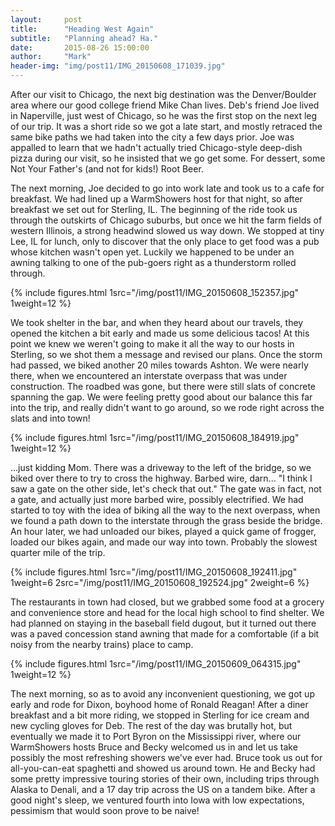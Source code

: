 ```yaml
---
layout:     post
title:      "Heading West Again"
subtitle:   "Planning ahead? Ha."
date:       2015-08-26 15:00:00
author:     "Mark"
header-img: "img/post11/IMG_20150608_171039.jpg"
---
```


After our visit to Chicago, the next big destination was the Denver/Boulder area where our good college friend Mike Chan lives. Deb's friend Joe lived in Naperville, just west of Chicago, so he was the first stop on the next leg of our trip. It was a short ride so we got a late start, and mostly retraced the same bike paths we had taken into the city a few days prior. Joe was appalled to learn that we hadn't actually tried Chicago-style deep-dish pizza during our visit, so he insisted that we go get some. For dessert, some Not Your Father's (and not for kids!) Root Beer.

The next morning, Joe decided to go into work late and took us to a cafe for breakfast. We had lined up a WarmShowers host for that night, so after breakfast we set out for Sterling, IL. The beginning of the ride took us through the outskirts of Chicago suburbs, but once we hit the farm fields of western Illinois, a strong headwind slowed us way down. We stopped at tiny Lee, IL for lunch, only to discover that the only place to get food was a pub whose kitchen wasn't open yet. Luckily we happened to be under an awning talking to one of the pub-goers right as a thunderstorm rolled through.

{% include figures.html 1src="/img/post11/IMG_20150608_152357.jpg" 1weight=12 %}

We took shelter in the bar, and when they heard about our travels, they opened the kitchen a bit early and made us some delicious tacos! At this point we knew we weren't going to make it all the way to our hosts in Sterling, so we shot them a message and revised our plans. Once the storm had passed, we biked another 20 miles towards Ashton. We were nearly there, when we encountered an interstate overpass that was under construction. The roadbed was gone, but there were still slats of concrete spanning the gap. We were feeling pretty good about our balance this far into the trip, and really didn't want to go around, so we rode right across the slats and into town!

{% include figures.html 1src="/img/post11/IMG_20150608_184919.jpg" 1weight=12 %}

...just kidding Mom. There was a driveway to the left of the bridge, so we biked over there to try to cross the highway. Barbed wire, darn... "I think I saw a gate on the other side, let's check that out." The gate was in fact, not a gate, and actually just more barbed wire, possibly electrified. We had started to toy with the idea of biking all the way to the next overpass, when we found a path down to the interstate through the grass beside the bridge. An hour later, we had unloaded our bikes, played a quick game of frogger, loaded our bikes again, and made our way into town. Probably the slowest quarter mile of the trip.

{% include figures.html 1src="/img/post11/IMG_20150608_192411.jpg" 1weight=6 2src="/img/post11/IMG_20150608_192524.jpg" 2weight=6 %}

The restaurants in town had closed, but we grabbed some food at a grocery and convenience store and head for the local high school to find shelter. We had planned on staying in the baseball field dugout, but it turned out there was a paved concession stand awning that made for a comfortable (if a bit noisy from the nearby trains) place to camp.

{% include figures.html 1src="/img/post11/IMG_20150609_064315.jpg" 1weight=12 %}

The next morning, so as to avoid any inconvenient questioning, we got up early and rode for Dixon, boyhood home of Ronald Reagan! After a diner breakfast and a bit more riding, we stopped in Sterling for ice cream and new cycling gloves for Deb. The rest of the day was brutally hot, but eventually we made it to Port Byron on the Mississippi river, where our WarmShowers hosts Bruce and Becky welcomed us in and let us take possibly the most refreshing showers we've ever had. Bruce took us out for all-you-can-eat spaghetti and showed us around town. He and Becky had some pretty impressive touring stories of their own, including trips through Alaska to Denali, and a 17 day trip across the US on a tandem bike. After a good night's sleep, we ventured fourth into Iowa with low expectations, pessimism that would soon prove to be naive!
